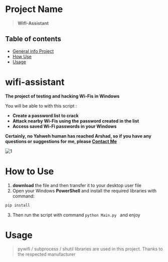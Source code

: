 # Project Name
> **WifI-Assistant**

## Table of contents
* [General info Project](#wifi-assistant)
* [How Use](#HowtoUse)
* [Usage](#usage)


# wifi-assistant
**The project of testing and hacking Wi-Fis in Windows**

You will be able to with this script :
* **Create a password list to crack**
* **Attack nearby Wi-Fis using the password created in the list**
* **Access saved Wi-Fi passwords in your Windows**

**Certainly, no Yahweh human has reached Arshad, so if you have any questions or suggestions for me, please [Contact Me](melfexmr@gmail.com)**

![1](https://github.com/MrMelfex/wifi-assistant/assets/149225543/bf0c20e0-cc33-4ad9-885a-cab77cede13c)

# How to Use
1) **download** the file and then transfer it to your desktop user file
2) Open your Windows **PowerShell** and install the required libraries with command:
  ```bash
pip install
```
3) Then run the script with command ```python Main.py ```  and enjoy

# Usage
> pywifi / subprocess / shutil libraries are used in this project.
Thanks to the respected manufacturer

